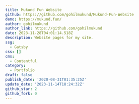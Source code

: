 ```yaml
---
title: Mukund Fun Website
github: https://github.com/gohilmukund/Mukund-Fun-Website
demo: https://mukund.fun/
author: gohilmukund
author_link: https://github.com/gohilmukund
date: 2023-11-28T04:01:14.518Z
description: Website pages for my site.
ssg:
  - Gatsby
css: []
cms:
  - Contentful
category:
  - Portfolio
draft: false
publish_date: '2020-08-31T01:35:25Z'
update_date: '2023-11-14T18:24:32Z'
github_star: 2
github_fork: 0
---
```


